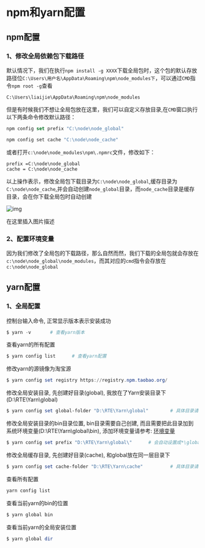 # npm和yarn配置

## npm配置

### 1、修改全局依赖包下载路径

默认情况下，我们在执行`npm install -g XXXX`下载全局包时，这个包的默认存放路径位`C:\Users\用户名\AppData\Roaming\npm\node_modules下`，可以通过`CMD`指令`npm root -g`查看

```undefined
C:\Users\liaijie\AppData\Roaming\npm\node_modules
```

但是有时候我们不想让全局包放在这里，我们可以自定义存放目录,在`CMD`窗口执行以下两条命令修改默认路径：

```swift
npm config set prefix "C:\node\node_global"
```

```bash
npm config set cache "C:\node\node_cache"
```

或者打开`c:\node\node_modules\npm\.npmrc`文件，修改如下：

```
prefix =C:\node\node_global
cache = C:\node\node_cache
```

以上操作表示，修改全局包下载目录为`C:\node\node_global`,缓存目录为`C:\node\node_cache`,并会自动创建`node_global`目录，而`node_cache`目录是缓存目录，会在你下载全局包时自动创建

![img](https:////upload-images.jianshu.io/upload_images/14070366-522ef9a1631f8db4?imageMogr2/auto-orient/strip|imageView2/2/w/596/format/webp)

在这里插入图片描述

### 2、配置环境变量

因为我们修改了全局包的下载路径，那么自然而然，我们下载的全局包就会存放在`c:\node\node_global\node_modules`，而其对应的`cmd`指令会存放在`c:\node\node_global`

## yarn配置

### 1、全局配置

控制台输入命令, 正常显示版本表示安装成功

```powershell
$ yarn -v		# 查看yarn版本
```

查看yarn的所有配置

```powershell
$ yarn config list		# 查看yarn配置
```

修改yarn的源镜像为淘宝源

```powershell
$ yarn config set registry https://registry.npm.taobao.org/
```

修改全局安装目录, 先创建好目录(global), 我放在了Yarn安装目录下(D:\RTE\Yarn\global)

```powershell
$ yarn config set global-folder "D:\RTE\Yarn\global"		# 具体目录请改成自己的
```

修改全局安装目录的bin目录位置, bin目录需要自己创建, 而且需要把此目录加到系统环境变量(D:\RTE\Yarn\global\bin), 添加环境变量请参考: [环境变量](https://blog.csdn.net/VXadmin/article/details/89399422)

```powershell
$ yarn config set prefix "D:\RTE\Yarn\global\"		# 会自动设置成*\global\bin 
```

修改全局缓存目录, 先创建好目录(cache), 和global放在同一层目录下

```powershell
$ yarn config set cache-folder "D:\RTE\Yarn\cache"			# 具体目录请改成自己的
```

查看所有配置

```powershell
yarn config list
```

查看当前yarn的bin的位置

```powershell
$ yarn global bin
```

查看当前yarn的全局安装位置

```powershell
$ yarn global dir
```
